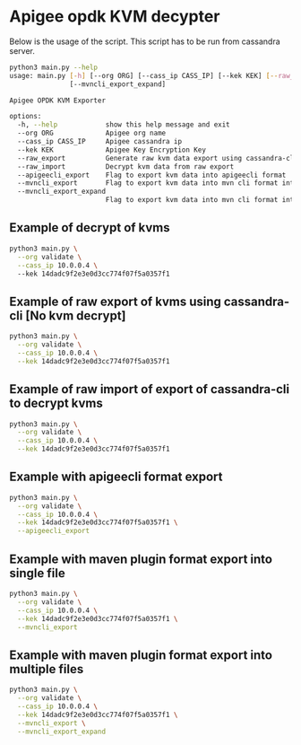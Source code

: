 # Apigee opdk KVM decypter

Below is the usage of the script. This script has to be run from cassandra server.

```bash
python3 main.py --help
usage: main.py [-h] [--org ORG] [--cass_ip CASS_IP] [--kek KEK] [--raw_export] [--raw_import] [--apigeecli_export] [--mvncli_export]
               [--mvncli_export_expand]

Apigee OPDK KVM Exporter

options:
  -h, --help            show this help message and exit
  --org ORG             Apigee org name
  --cass_ip CASS_IP     Apigee cassandra ip
  --kek KEK             Apigee Key Encryption Key
  --raw_export          Generate raw kvm data export using cassandra-cli
  --raw_import          Decrypt kvm data from raw export
  --apigeecli_export    Flag to export kvm data into apigeecli format
  --mvncli_export       Flag to export kvm data into mvn cli format into a single file
  --mvncli_export_expand
                        Flag to export kvm data into mvn cli format into a multiple files
```

## Example of decrypt of kvms

```bash
python3 main.py \
  --org validate \
  --cass_ip 10.0.0.4 \ 
  --kek 14dadc9f2e3e0d3cc774f07f5a0357f1
```


## Example of raw export of kvms using cassandra-cli [No kvm decrypt]

```bash
python3 main.py \
  --org validate \
  --cass_ip 10.0.0.4 \
  --kek 14dadc9f2e3e0d3cc774f07f5a0357f1
```

## Example of raw import of export of cassandra-cli to decrypt kvms

```bash
python3 main.py \
  --org validate \
  --cass_ip 10.0.0.4 \
  --kek 14dadc9f2e3e0d3cc774f07f5a0357f1
```

## Example with apigeecli format export

```bash
python3 main.py \
  --org validate \
  --cass_ip 10.0.0.4 \
  --kek 14dadc9f2e3e0d3cc774f07f5a0357f1 \
  --apigeecli_export
```

## Example with maven plugin format export into single file

```bash
python3 main.py \
  --org validate \
  --cass_ip 10.0.0.4 \
  --kek 14dadc9f2e3e0d3cc774f07f5a0357f1 \
  --mvncli_export
```


## Example with maven plugin format export into multiple files

```bash
python3 main.py \
  --org validate \
  --cass_ip 10.0.0.4 \
  --kek 14dadc9f2e3e0d3cc774f07f5a0357f1 \
  --mvncli_export \
  --mvncli_export_expand
```